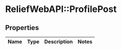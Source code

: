 # ReliefWebAPI::ProfilePost

## Properties
Name | Type | Description | Notes
------------ | ------------- | ------------- | -------------


